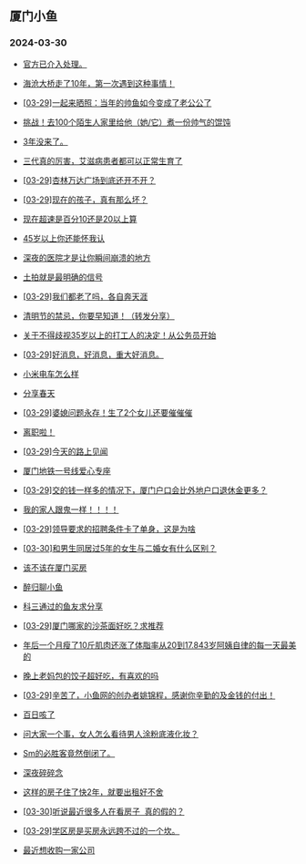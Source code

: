 ## 厦门小鱼 
### 2024-03-30

+ [官方已介入处理。](http://bbs.xmfish.com/read-htm-tid-18167575.html)

+ [海沧大桥走了10年，第一次遇到这种事情！](http://bbs.xmfish.com/read-htm-tid-18167666.html)

+ [[03-29]一起来晒照：当年的帅鱼如今变成了老公公了](http://bbs.xmfish.com/read-htm-tid-18167582.html)

+ [挑战！去100个陌生人家里给他（她/它）煮一份帅气的馄饨](http://bbs.xmfish.com/read-htm-tid-18167568.html)

+ [3年没来了。](http://bbs.xmfish.com/read-htm-tid-18167608.html)

+ [三代真的厉害，艾滋病患者都可以正常生育了](http://bbs.xmfish.com/read-htm-tid-18167641.html)

+ [[03-29]杏林万达广场到底还开不开？](http://bbs.xmfish.com/read-htm-tid-18167757.html)

+ [[03-29]现在的孩子，真有那么坏？](http://bbs.xmfish.com/read-htm-tid-18167867.html)

+ [现在超速是百分10还是20以上算](http://bbs.xmfish.com/read-htm-tid-18167596.html)

+ [45岁以上你还能怀我认](http://bbs.xmfish.com/read-htm-tid-18167747.html)

+ [深夜的医院才是让你瞬间崩溃的地方](http://bbs.xmfish.com/read-htm-tid-18167587.html)

+ [土拍就是最明确的信号](http://bbs.xmfish.com/read-htm-tid-18167821.html)

+ [[03-29]我们都老了吗，各自奔天涯](http://bbs.xmfish.com/read-htm-tid-18167588.html)

+ [清明节的禁忌，你要早知道！（转发分享）](http://bbs.xmfish.com/read-htm-tid-18167600.html)

+ [关于不得歧视35岁以上的打工人的决定！从公务员开始](http://bbs.xmfish.com/read-htm-tid-18167613.html)

+ [[03-29]好消息，好消息，重大好消息。](http://bbs.xmfish.com/read-htm-tid-18167966.html)

+ [小米电车怎么样](http://bbs.xmfish.com/read-htm-tid-18167897.html)

+ [分享春天](http://bbs.xmfish.com/read-htm-tid-18167673.html)

+ [[03-29]婆媳问题永存！生了2个女儿还要催催催](http://bbs.xmfish.com/read-htm-tid-18167857.html)

+ [离职啦！](http://bbs.xmfish.com/read-htm-tid-18168043.html)

+ [[03-29]今天的路上见闻](http://bbs.xmfish.com/read-htm-tid-18168023.html)

+ [厦门地铁一号线爱心专座](http://bbs.xmfish.com/read-htm-tid-18167771.html)

+ [[03-29]交的钱一样多的情况下，厦门户口会比外地户口退休金更多？](http://bbs.xmfish.com/read-htm-tid-18167959.html)

+ [我的家人跟鬼一样！！！！](http://bbs.xmfish.com/read-htm-tid-18168059.html)

+ [[03-29]领导要求的招聘条件卡了单身，这是为啥](http://bbs.xmfish.com/read-htm-tid-18167847.html)

+ [[03-30]和男生同居过5年的女生与二婚女有什么区别？](http://bbs.xmfish.com/read-htm-tid-18168135.html)

+ [该不该在厦门买房](http://bbs.xmfish.com/read-htm-tid-18167987.html)

+ [醉归聊小鱼](http://bbs.xmfish.com/read-htm-tid-18168128.html)

+ [科三通过的鱼友求分享](http://bbs.xmfish.com/read-htm-tid-18167930.html)

+ [[03-29]厦门哪家的沙茶面好吃？求推荐](http://bbs.xmfish.com/read-htm-tid-18167991.html)

+ [年后一个月瘦了10斤肌肉还涨了体脂率从20到17.843岁阿姨自律的每一天最美的](http://bbs.xmfish.com/read-htm-tid-18168051.html)

+ [晚上老妈包的饺子超好吃，有喜欢的吗](http://bbs.xmfish.com/read-htm-tid-18168021.html)

+ [[03-29]辛苦了，小鱼网的创办者姚锦程，感谢你辛勤的及金钱的付出！](http://bbs.xmfish.com/read-htm-tid-18168072.html)

+ [百日咳了](http://bbs.xmfish.com/read-htm-tid-18168042.html)

+ [问大家一个事，女人怎么看待男人涂粉底液化妆？](http://bbs.xmfish.com/read-htm-tid-18168090.html)

+ [Sm的必胜客竟然倒闭了。](http://bbs.xmfish.com/read-htm-tid-18168318.html)

+ [深夜碎碎念](http://bbs.xmfish.com/read-htm-tid-18168131.html)

+ [这样的房子住了快2年，就要出租好不舍](http://bbs.xmfish.com/read-htm-tid-18168167.html)

+ [[03-30]听说最近很多人在看房子  真的假的？](http://bbs.xmfish.com/read-htm-tid-18168297.html)

+ [[03-29]学区房是买房永远跨不过的一个坎。](http://bbs.xmfish.com/read-htm-tid-18168109.html)

+ [最近想收购一家公司](http://bbs.xmfish.com/read-htm-tid-18168158.html)

